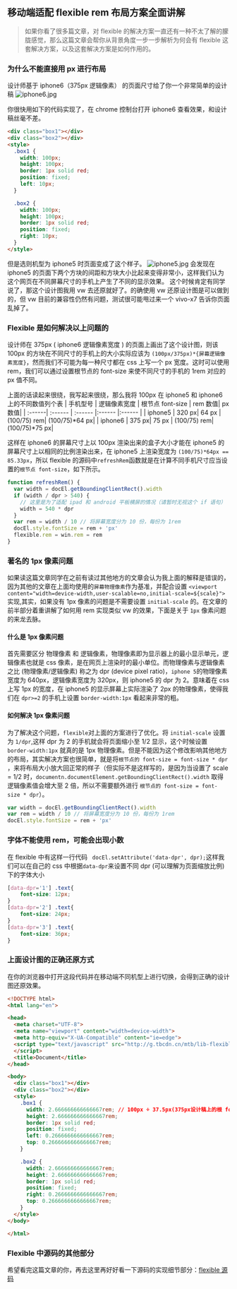 ## 移动端适配 flexible rem 布局方案全面讲解

> 如果你看了很多篇文章，对 flexible 的解决方案一直还有一种不太了解的朦胧感觉，那么这篇文章会帮你从背景角度一步一步解析为何会有 flexible 这套解决方案，以及这套解决方案是如何作用的。

### 为什么不能直接用 px 进行布局

设计师基于 iphone6（375px 逻辑像素） 的页面尺寸给了你一个非常简单的设计稿
![iphone6.jpg](/img/bVby5e1)

你很快用如下的代码实现了，在 chrome 控制台打开 iphone6 查看效果，和设计稿丝毫不差。

```html
<div class="box1"></div>
<div class="box2"></div>
<style>
  .box1 {
    width: 100px;
    height: 100px;
    border: 1px solid red;
    position: fixed;
    left: 10px;
  }

  .box2 {
    width: 100px;
    height: 100px;
    border: 1px solid red;
    position: fixed;
    right: 10px;
  }
</style>
```

但是选则机型为 iphone5 时页面变成了这个样子。
![iphone5.jpg](/img/bVby5eS)
会发现在 iphone5 的页面下两个方块的间距和方块大小比起来变得非常小，这样我们认为这个网页在不同屏幕尺寸的手机上产生了不同的显示效果。
这个时候肯定有同学说了，那这个设计图我用 vw 去还原就好了。的确使用 vw 还原设计图是可以做到的，但 vw 目前的兼容性仍然有问题，测试很可能甩过来一个 vivo-x7 告诉你页面乱掉了。

### Flexible 是如何解决以上问题的

设计师在 375px ( iphone6 逻辑像素宽度 ) 的页面上画出了这个设计图，则该 100px 的方块在不同尺寸的手机上的大小实际应该为 `(100px/375px)*{屏幕逻辑像素宽度}`，然而我们不可能为每一种尺寸都在 css 上写一个 px 宽度。这时可以使用 rem，我们可以通过设置根节点的 font-size 来使不同尺寸的手机的 1rem 对应的 px 值不同。

上面的话读起来很绕，我写起来很绕，那么我将 100px 在 iphone5 和 iphone6 上的不同数值列个表
| 手机型号 | 逻辑像素宽度 | 根节点 font-size | rem 数值| px 数值|
| :------| :------ | :------ |:------ |:------ |
| iphone5 | 320 px| 64 px | (100/75) rem| (100/75)*64 px|
| iphone6 | 375 px| 75 px | (100/75) rem|(100/75)*75 px|

这样在 iphone6 的屏幕尺寸上以 100px 渲染出来的盒子大小才能在 iphone5 的屏幕尺寸上以相同的比例渲染出来，在 iphone5 上渲染宽度为 `(100/75)*64px == 85.33px`，所以 flexible 的源码中`refreshRem`函数就是在计算不同手机尺寸应当设置的`根节点 font-size`，如下所示。

```js
function refreshRem() {
  var width = docEl.getBoundingClientRect().width
  if (width / dpr > 540) {
    // 这里是为了适配 ipad 和 android 平板横屏的情况（请暂时无视这个 if 语句）
    width = 540 * dpr
  }
  var rem = width / 10 // 将屏幕宽度分为 10 份，每份为 1rem
  docEl.style.fontSize = rem + 'px'
  flexible.rem = win.rem = rem
}
```

### 著名的 1px 像素问题

如果读这篇文章同学在之前有读过其他地方的文章会认为我上面的解释是错误的，因为其他的文章在上面均使用的`屏幕物理像素`作为基准，并配合设置 `<viewport content="width=device-width,user-scalable=no,initial-scale=${scale}">` 实现,其实，如果没有 1px 像素的问题是不需要设置 `initial-scale` 的。在文章的前半部分着重讲解了如何用 rem 实现类似 vw 的效果，下面是关于 `1px` 像素问题的来龙去脉。

#### 什么是 1px 像素问题

首先需要区分 物理像素 和 逻辑像素，物理像素即为显示器上的最小显示单元，逻辑像素也就是 css 像素，是在网页上渲染时的最小单位。而物理像素与逻辑像素之比 (物理像素/逻辑像素) 称之为 dpr (device pixel ratio)，`iphone 5`的物理像素宽度为 640px，逻辑像素宽度为 320px，则 iphone5 的 dpr 为 2。意味着在 css 上写 1px 的宽度，在 iphone5 的显示屏幕上实际渲染了 2px 的物理像素，使得我们在 `dpr>=2` 的手机上设置 `border-width:1px` 看起来非常的粗。

#### 如何解决 1px 像素问题

为了解决这个问题，`flexible`对上面的方案进行了优化。将 `initial-scale` 设置为 `1/dpr`,这样 dpr 为 2 的手机就会将页面缩小至 1/2 显示，这个时候设置 `border-width:1px` 就真的是 1px 物理像素。但是不能因为这个修改影响其他地方的布局，其实解决方案也很简单，就是将`根节点的 font-size = font-size * dpr` ，来将布局大小放大回正常的样子（但实际不是这样写的，是因为当设置了 scale = 1/2 时，`documentn.documentElement.getBoundingClientRect().width` 取得逻辑像素值会增大至 2 倍，所以不需要额外进行 `根节点的 font-size = font-size * dpr`）。
```js
var width = docEl.getBoundingClientRect().width
var rem = width / 10 // 将屏幕宽度分为 10 份，每份为 1rem
docEl.style.fontSize = rem + 'px'
```
### 字体不能使用 rem，可能会出现小数
在 flexible 中有这样一行代码 `` docEl.setAttribute('data-dpr', dpr);``这样我们可以在自己的 css 中根据`data-dpr`来设置不同 dpr (可以理解为页面缩放比例) 下的字体大小
```css
[data-dpr='1'] .text{
    font-size: 12px;
}
[data-dpr='2'] .text{
    font-size: 24px;
}
[data-dpr='3'] .text{
    font-size: 36px;
}
```

### 上面设计图的正确还原方式
在你的浏览器中打开这段代码并在移动端不同机型上进行切换，会得到正确的设计图还原效果。
```html
<!DOCTYPE html>
<html lang="en">

<head>
  <meta charset="UTF-8">
  <meta name="viewport" content="width=device-width">
  <meta http-equiv="X-UA-Compatible" content="ie=edge">
  <script type="text/javascript" src="http://g.tbcdn.cn/mtb/lib-flexible/0.3.2/??flexible_css.js,flexible.js">
  </script>
  <title>Document</title>
</head>

<body>
  <div class="box1"></div>
  <div class="box2"></div>
  <style>
    .box1 {
      width: 2.666666666666667rem; // 100px ÷ 37.5px(375px设计稿上的根 font-size 大小) = 2.666666666666667rem ，使用 css 预处理器的可以写一个函数
      height: 2.666666666666667rem;
      border: 1px solid red;
      position: fixed;
      left: 0.2666666666666667rem;
      top: 0.2666666666666667rem;
    }

    .box2 {
      width: 2.666666666666667rem;
      height: 2.666666666666667rem;
      border: 1px solid red;
      position: fixed;
      right: 0.2666666666666667rem;
      top: 0.2666666666666667rem;
    }
  </style>
</body>

</html>
```

### Flexible 中源码的其他部分
希望看完这篇文章的你，再去这里再好好看一下源码的实现细节部分：[flexible 源码](https://github.com/amfe/lib-flexible/blob/master/src/flexible.js)